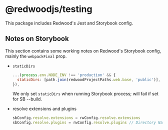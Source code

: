 # @redwoodjs/testing

This package includes Redwood's Jest and Storybook config.

## Notes on Storybook

This section contains some working notes on Redwood's Storybook config, mainly the `webpackFinal` prop.

- `staticDirs`

  ```js
  ...(process.env.NODE_ENV !== 'production' && {
    staticDirs: [path.join(redwoodProjectPaths.web.base, 'public')],
  }),
  ```

  We only set `staticDirs` when running Storybook process; will fail if set for SB --build.

- resolve extensions and plugins

  ```js
  sbConfig.resolve.extensions = rwConfig.resolve.extensions
  sbConfig.resolve.plugins = rwConfig.resolve.plugins // Directory Named Plugin
  ```
